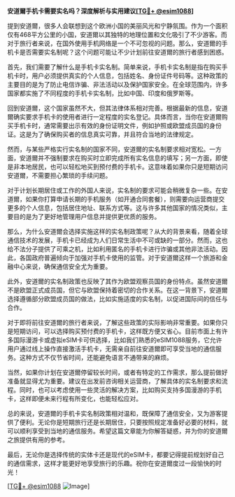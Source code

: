**安道爾手机卡需要实名吗？深度解析与实用建议[[TG💪+ @esim1088](https://t.me/s/esim1088)]**

提到安道爾，很多人会联想到这个欧洲小国的美丽风光和宁静氛围。作为一个面积仅有468平方公里的小国，安道爾以其独特的地理位置和文化吸引了不少游客。而对于旅行者来说，在国外使用手机网络是一个不可忽视的问题。那么，安道爾的手机卡是否需要实名制呢？这个问题可能让不少计划前往安道爾的旅行者感到困惑。

首先，我们需要了解什么是手机卡实名制。简单来说，手机卡实名制是指在购买手机卡时，用户必须提供真实的个人信息，包括姓名、身份证件号码等。这种政策的主要目的是为了防止电信诈骗、非法活动以及保护国家安全。在全球范围内，许多国家都实施了不同程度的手机卡实名制，比如中国、印度和俄罗斯等。

回到安道爾，这个国家虽然不大，但其法律体系相对完善。根据最新的信息，安道爾确实要求手机卡的使用者进行一定程度的实名登记。具体而言，当你在安道爾购买手机卡时，通常需要出示有效的身份证明文件，例如护照或欧盟成员国的身份证。这是为了确保购买者的信息真实可靠，并且符合当地的法律规定。

然而，与某些严格实行实名制的国家不同，安道爾的实名制要求相对宽松。一方面，安道爾并不强制要求在购买时立即完成所有实名信息的填写；另一方面，即使是非本地居民，也可以轻松地买到预付费的手机卡。这意味着如果你只是短期访问安道爾，不需要担心繁琐的手续问题。

对于计划长期居住或工作的外国人来说，实名制的要求可能会稍微复杂一些。在安道爾，如果你打算申请长期的手机服务（如开通合同套餐），则需要向运营商提交更多的个人信息，包括居住地址、联系方式等。这与许多其他国家的情况类似，主要目的是为了更好地管理用户信息并提供更优质的服务。

那么，为什么安道爾会选择实施这样的实名制政策呢？从大的背景来看，随着全球通信技术的发展，手机卡已经成为人们日常生活中不可或缺的一部分。然而，这也给不法分子提供了可乘之机，比如利用匿名的手机卡进行诈骗或其他非法活动。因此，各国政府普遍倾向于加强对手机卡使用的监管。对于安道爾这样一个旅游和金融中心来说，确保通信安全尤为重要。

此外，安道爾的实名制政策也反映了其作为欧盟观察员国的身份特点。虽然安道爾不是欧盟正式成员国，但它与欧盟保持着密切的合作关系。在这一背景下，安道爾选择遵循部分欧盟成员国的做法，比如实施适度的实名制，以促进国际间的信任与合作。

对于即将前往安道爾的旅行者来说，了解这些政策的实际影响非常重要。如果你只是短期访问，可以选择购买预付费的手机卡，这样既方便又省心。目前市面上有许多国际漫游卡或虚拟eSIM卡可供选择，比如我们熟悉的eSIM1088服务，它允许用户通过线上操作直接激活手机卡，无需亲自前往安道爾即可享受当地的通信服务。这种方式不仅节省时间，还能避免语言不通带来的麻烦。

当然，如果你计划在安道爾停留较长时间，或者有特定的工作需求，那么提前做好准备就显得尤为重要。建议在出发前咨询相关运营商，了解具体的实名制要求和流程。同时，也可以考虑使用一些灵活的解决方案，比如购买支持多国漫游的手机卡，这样即便未来行程有所变化，也能轻松应对。

总的来说，安道爾的手机卡实名制政策相对温和，既保障了通信安全，又为游客提供了便利。无论你是短期旅行还是长期居住，只要按照规定准备好必要的材料，就可以顺利享受到当地的通信服务。希望这篇文章能为你解答疑惑，并为你的安道爾之旅提供有用的参考。

最后，无论你是选择传统的实体卡还是现代的eSIM卡，都要记得提前规划好自己的通信需求，这样才能更好地享受旅行的乐趣。祝你在安道爾度过一段愉快的时光！

[[TG💪+ @esim1088](https://t.me/s/esim1088) ![Image](https://i.postimg.cc/4NQfJmqS/Snipaste-2025-05-13-00-14-12.png)]